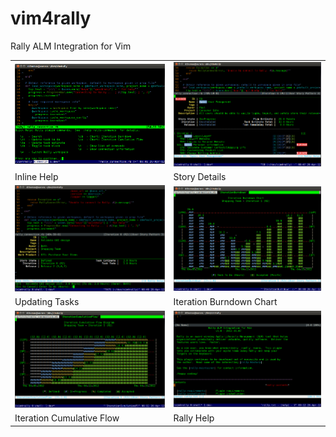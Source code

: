 vim4rally
=========

Rally ALM Integration for Vim

<table>
<tr>
<td><a href="https://github.com/davidpthomas/vim4rally/blob/master/doc/screenshots/vim4rally_inlinehelp.png"><img width="400" src="https://github.com/davidpthomas/vim4rally/raw/master/doc/screenshots/vim4rally_inlinehelp.png" border="0"></a></td>
<td><a href="https://github.com/davidpthomas/vim4rally/blob/master/doc/screenshots/vim4rally_storydetails.png"><img width="400" src="https://github.com/davidpthomas/vim4rally/raw/master/doc/screenshots/vim4rally_storydetails.png" border="0"></a></td>
</tr>
<tr>
<td>Inline Help</td>
<td>Story Details</td>
</tr>

<tr>
<td><a href="https://github.com/davidpthomas/vim4rally/blob/master/doc/screenshots/vim4rally_updatetask.png"><img width="400" src="https://github.com/davidpthomas/vim4rally/raw/master/doc/screenshots/vim4rally_updatetask.png" border="0"></a></td>
<td><a href="https://github.com/davidpthomas/vim4rally/blob/master/doc/screenshots/vim4rally_burndown.png"><img width="400" src="https://github.com/davidpthomas/vim4rally/raw/master/doc/screenshots/vim4rally_burndown.png" border="0"></a></td>
</tr>
<tr>
<td>Updating Tasks</td>
<td>Iteration Burndown Chart</td>
</tr>

<tr>
<td><a href="https://github.com/davidpthomas/vim4rally/blob/master/doc/screenshots/vim4rally_cumulativeflow.png"><img width="400" src="https://github.com/davidpthomas/vim4rally/raw/master/doc/screenshots/vim4rally_cumulativeflow.png" border="0"></a></td>
<td><a href="https://github.com/davidpthomas/vim4rally/blob/master/doc/screenshots/vim4rally_helpdoc.png"><img width="400" src="https://github.com/davidpthomas/vim4rally/raw/master/doc/screenshots/vim4rally_helpdoc.png" border="0"></a></td>
</tr>
<tr>
<td>Iteration Cumulative Flow</td>
<td>Rally Help</td>
</tr>


</table>
